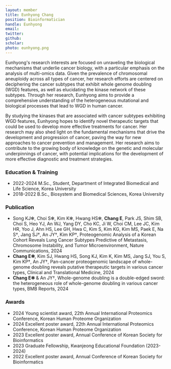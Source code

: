 ```yaml
---
layout: member
title: Eunhyong Chang
position: Bioinformatician
handle: Eunhyong
email:
twitter:
github:
scholar: 
photo: eunhyong.png
---
```


Eunhyong's research interests are focused on unraveling the biological mechanisms that underlie cancer biology, with a particular emphasis on the analysis of multi-omics data. Given the prevalence of chromosomal aneuploidy across all types of cancer, her research efforts are centered on deciphering the cancer subtypes that exhibit whole genome doubling (WGD) features, as well as elucidating the kinase network of these subtypes. Through her research, Eunhyong aims to provide a comprehensive understanding of the heterogeneous mutational and biological processes that lead to WGD in human cancer.

By studying the kinases that are associated with cancer subtypes exhibiting WGD features, Eunhyong hopes to identify novel therapeutic targets that could be used to develop more effective treatments for cancer. Her research may also shed light on the fundamental mechanisms that drive the development and progression of cancer, paving the way for new approaches to cancer prevention and management. Her research aims to contribute to the growing body of knowledge on the genetic and molecular underpinnings of cancer, with potential implications for the development of more effective diagnostic and treatment strategies.


### Education & Training
- 2022-2024 M.Sc., Student, Department of Integrated Biomedical and Life Science, Korea University
- 2018-2022 B.Sc., Biosystem and Biomedical Sciences, Korea University

### Publication
- Song KJ✻, Choi S✻, Kim K✻, Hwang HS✻, **Chang E**, Park JS, Shim SB, Choi S, Heo YJ, An WJ, Yang DY, Cho KC, Ji W, Choi CM, Lee JC, Kim HR, Yoo J, Ahn HS, Lee GH, Hwa C, Kim S, Kim KG, Kim MS, Paek E, Na S†, Jang SJ†, An JY†, Kim KP†, Proteogenomic Analysis of a Korean Cohort Reveals Lung Cancer Subtypes Predictive of Metastasis, Chromosome Instability, and Tumor Microenvironment, Nature Communications, 2024
- **Chang E✻**, Kim SJ, Hwang HS, Song KJ, Kim K, Kim MS, Jang SJ, You S, Kim KP†, An JY†, Pan-cancer proteogenomic landscape of whole-genome doubling reveals putative therapeutic targets in various cancer types, Clinical and Translational Medicine, 2024
- **Chang E✻** & An JY†, Whole-genome doubling is a double-edged sword: the heterogeneous role of whole-genome doubling in various cancer types, BMB Reports, 2024

### Awards
- 2024 Young scientist award, 22th Annual International Proteomics Conference, Korean Human Proteome Organization
- 2024 Excellent poster award, 22th Annual International Proteomics Conference, Korean Human Proteome Organization
- 2023 Excellent poster award, Annual Conference of  Korean Society for Bioinformatics
- 2023 Graduate Fellowship, Kwanjeong Educational Foundation (2023-2024)
- 2022 Excellent poster award, Annual Conference of  Korean Society for Bioinformatics
